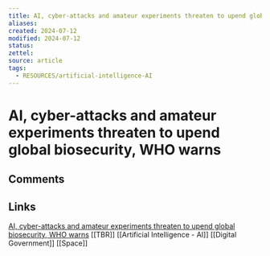 ```yaml
---
title: AI, cyber-attacks and amateur experiments threaten to upend global biosecurity, WHO warns
aliases: 
created: 2024-07-12
modified: 2024-07-12
status: 
zettel: 
source: article
tags:
  - RESOURCES/artificial-intelligence-AI
---
```

# AI, cyber-attacks and amateur experiments threaten to upend global biosecurity, WHO warns
## Comments

## Links

[AI, cyber-attacks and amateur experiments threaten to upend global biosecurity, WHO warns](https://www.telegraph.co.uk/global-health/terror-and-security/ai-cyber-attacks-and-amateur-experiments-threaten-to-upend/)
[[TBR]]
[[Artificial Intelligence - AI]]
[[Digital Government]]
[[Space]]